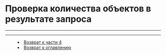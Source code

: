 # Проверка количества объектов в результате запроса
***


  


***
<dd><li> <a href="4_queries.md"> Возврат к части 4</a></dd>
<dd><li> <a href="README.md"> Возврат к оглавлению</a></dd>
